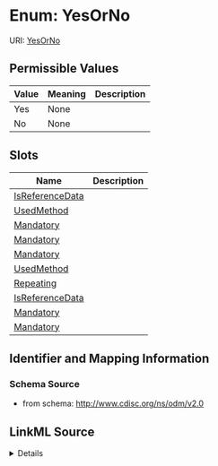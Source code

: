 # Enum: YesOrNo



URI: [YesOrNo](YesOrNo)

## Permissible Values

| Value | Meaning | Description |
| --- | --- | --- |
| Yes | None |  |
| No | None |  |




## Slots

| Name | Description |
| ---  | --- |
| [IsReferenceData](IsReferenceData.md) |  |
| [UsedMethod](UsedMethod.md) |  |
| [Mandatory](Mandatory.md) |  |
| [Mandatory](Mandatory.md) |  |
| [Mandatory](Mandatory.md) |  |
| [UsedMethod](UsedMethod.md) |  |
| [Repeating](Repeating.md) |  |
| [IsReferenceData](IsReferenceData.md) |  |
| [Mandatory](Mandatory.md) |  |
| [Mandatory](Mandatory.md) |  |






## Identifier and Mapping Information







### Schema Source


* from schema: http://www.cdisc.org/ns/odm/v2.0




## LinkML Source

<details>
```yaml
name: YesOrNo
from_schema: http://www.cdisc.org/ns/odm/v2.0
rank: 1000
permissible_values:
  'Yes':
    text: 'Yes'
    is_a: YesOrNo
  'No':
    text: 'No'
    is_a: YesOrNo

```
</details>
